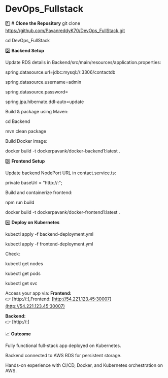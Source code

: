 # DevOps_Fullstack
1️⃣ # **Clone the Repository**
git clone https://github.com/PavanreddyK70/DevOps_FullStack.git

cd DevOps_FullStack

2️⃣ **Backend Setup**

Update RDS details in Backend/src/main/resources/application.properties:

spring.datasource.url=jdbc:mysql://<RDS-ENDPOINT>:3306/contactdb

spring.datasource.username=admin

spring.datasource.password=<yourpassword>

spring.jpa.hibernate.ddl-auto=update

Build & package using Maven:

cd Backend

mvn clean package

Build Docker image:

docker build -t dockerpavank/docker-backend1:latest .

3️⃣ **Frontend Setup**

Update backend NodePort URL in contact.service.ts:

private baseUrl = "http://<EC2-IP>:<NodePort>";

Build and containerize frontend:

npm run build

docker build -t dockerpavank/docker-frontend1:latest .

4️⃣ **Deploy on Kubernetes**

kubectl apply -f backend-deployment.yml

kubectl apply -f frontend-deployment.yml

Check:

kubectl get nodes

kubectl get pods

kubectl get svc

Access your app via:
**Frontend:**  
👉 [http://<EC2-Public-IP>:<Frontend-NodePort>],Frontend: [http://54.221.123.45:30007](http://54.221.123.45:30007)  

**Backend:**  
👉 [http://<EC2-Public-IP>:<Backend-NodePort>]


📈 **Outcome**

Fully functional full-stack app deployed on Kubernetes.

Backend connected to AWS RDS for persistent storage.

Hands-on experience with CI/CD, Docker, and Kubernetes orchestration on AWS.
